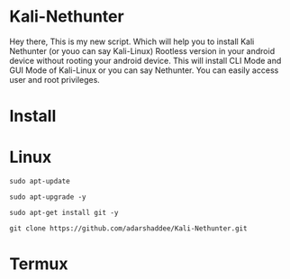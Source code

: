 # Kali-Nethunter
Hey there, This is my new script. Which will help you to install Kali Nethunter (or youo can say Kali-Linux) Rootless version in your android device without rooting your android device. This will install CLI Mode and GUI Mode of Kali-Linux or you can say Nethunter. You can easily access user and root privileges.

# Install

# Linux

``` sudo apt-update ```

``` sudo apt-upgrade -y ```

``` sudo apt-get install git -y ```

``` git clone https://github.com/adarshaddee/Kali-Nethunter.git ``` 

# Termux
